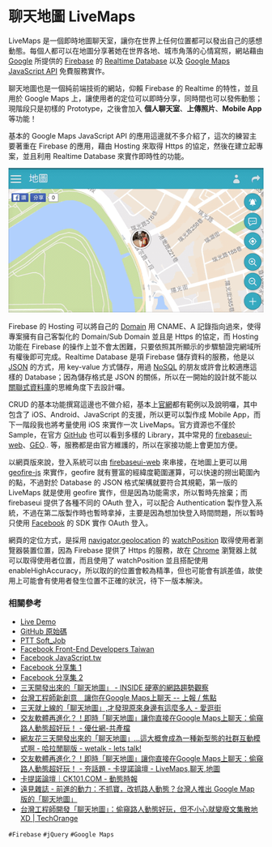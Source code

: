 # 聊天地圖 LiveMaps

LiveMaps 是一個即時地圖聊天室，讓你在世界上任何位置都可以發出自己的感想動態。每個人都可以在地圖分享著她在世界各地、城市角落的心情寫照，網站藉由 [Google](https://www.google.com.tw/) 所提供的 [Firebase](https://firebase.google.com/) 的 [Realtime Database](https://firebase.google.com/docs/database/) 以及 [Google Maps JavaScript API](https://developers.google.com/maps/documentation/javascript/?hl=zh-tw) 免費服務實作。

聊天地圖也是一個純前端技術的網站，仰賴 Firebase 的 Realtime 的特性，並且用於 Google Maps 上，讓使用者的定位可以即時分享，同時間也可以發佈動態；現階段只是初樣的 Prototype，之後會加入 **個人聊天室**、**上傳照片**、**Mobile App** 等功能！

基本的 Google Maps JavaScript API 的應用這邊就不多介紹了，這次的練習主要著重在 Firebase 的應用，藉由 Hosting 來取得 Https 的協定，然後在建立起專案，並且利用 Realtime Database 來實作即時性的功能。

![LiveMaps 是一個即時地圖聊天室，讓你在世界上任何位置都可以發出自己的感想動態](img/001.gif)

Firebase 的 Hosting 可以將自己的 [Domain](https://zh.wikipedia.org/wiki/%E5%9F%9F%E5%90%8D) 用 CNAME、A 記錄指向過來，使得專案擁有自己客製化的 Domain/Sub Domain 並且是 Https 的協定，而 Hosting 功能在 Firebase 的操作上並不會太困難，只要依照其所顯示的步驟驗證完網域所有權後即可完成。Realtime Database 是項 Firebase 儲存資料的服務，他是以 [JSON](http://www.json.org/) 的方式，用 key-value 方式儲存，用過 [NoSQL](http://tx.liberal.ntu.edu.tw/InfoMgt/Jx/IS_IM/NoSQL.htm) 的朋友或許會比較適應這樣的 Database；因為儲存格式是 JSON 的關係，所以在一開始的設計就不能以[關聯式資料庫](https://zh.wikipedia.org/wiki/%E9%97%9C%E8%81%AF%E5%BC%8F%E8%B3%87%E6%96%99%E5%BA%AB%E7%AE%A1%E7%90%86%E7%B3%BB%E7%B5%B1)的思維角度下去設計囉。

CRUD 的基本功能撰寫這邊也不做介紹，基本上[官網](https://firebase.google.com/docs/samples/?hl=zh-TW)都有範例以及說明囉，其中包含了 iOS、Android、JavaScript 的支援，所以更可以製作成 Mobile App，而下一階段我也將考量使用 iOS 來實作一次 LiveMaps。官方資源也不僅於 Sample，在官方 [GitHub](https://github.com/firebase/) 也可以看到多樣的 Library，其中常見的 [firebaseui-web](https://github.com/firebase/firebaseui-web)、[GEO](https://github.com/firebase/?utf8mb4=%E2%9C%93&query=geo).. 等，服務都是由官方維護的，所以在家接功能上會更加方便。

以網頁版來說，登入系統可以由 [firebaseui-web](https://github.com/firebase/firebaseui-web) 來串接，在地圖上更可以用 [geofire-js](https://github.com/firebase/geofire-js) 來實作，geofire 就有豐富的經緯度範圍運算，可以快速的撈出範圍內的點，不過對於 Database 的 JSON 格式架構就要符合其規範，第一版的 LiveMaps 就是使用 geofire 實作，但是因為功能需求，所以暫時先捨棄；而 firebaseui 提供了各種不同的 OAuth 登入，可以配合 Authentication 製作登入系統，不過在第二版製作時也暫時拿掉，主要是因為想加快登入時間問題，所以暫時只使用 [Facebook](https://www.facebook.com/) 的 SDK 實作 OAuth 登入。

網頁的定位方式，是採用 [navigator.geolocation](https://developer.mozilla.org/zh-TW/docs/Using_geolocation) 的 [watchPosition](https://developer.mozilla.org/zh-TW/docs/Web/API/Geolocation/watchPosition) 取得使用者瀏覽器裝置位置，因為 Firebase 提供了 Https 的服務，故在 [Chrome](https://www.google.com.tw/chrome/browser/desktop/) 瀏覽器上就可以取得使用者位置，而且使用了 watchPosition 並且搭配使用 enableHighAccuracy，所以取的的位置會較為精準，但也可能會有誤差值，故使用上可能會有使用者發生位置不正確的狀況，待下一版本解決。

### 相關參考
* [Live Demo](https://livemaps.ioa.tw/)
* [GitHub 原始碼](https://github.com/comdan66/livemaps)
* [PTT Soft_Job](https://www.ptt.cc/bbs/Soft_Job/M.1476670339.A.9A0.html)
* [Facebook Front-End Developers Taiwan](https://www.facebook.com/groups/f2e.tw/permalink/1099222856781745/)
* [Facebook JavaScript.tw](https://www.facebook.com/groups/javascript.tw/permalink/883474571753882)
* [Facebook 分享集 1](https://www.facebook.com/shares/view?id=883474571753882)
* [Facebook 分享集 2](https://www.facebook.com/comdan66/posts/1437654949581176)
* [三天開發出來的「聊天地圖」 - INSIDE 硬塞的網路趨勢觀察](http://www.inside.com.tw/2016/10/17/livemaps)
* [台灣工程師新創意　讓你在Google Maps上聊天 -- 上報 / 焦點](http://www.upmedia.mg/news_info.php?SerialNo=5892)
* [三天就上線的「聊天地圖」,才發現原來身邊有這麼多人 - 愛逛街](http://iguang.tw/u/4380572/article/701767.html)
* [交友軟體再進化？！即時「聊天地圖」讓你直接在Google Maps上聊天：偷窺路人動態超好玩！ - 優仕網-共產檔](http://share.youthwant.com.tw/DC2091516.html)
* [網友花三天開發出來的「聊天地圖」...這大概會成為一種新型態的社群互動模式啊 - 哈拉閒聊版 - wetalk - lets talk!](https://www.wetalk.tw/thread-54756-1-1.html)
* [交友軟體再進化？！即時「聊天地圖」讓你直接在Google Maps上聊天：偷窺路人動態超好玩！ - 夯話題 - 卡提諾論壇 - LiveMaps,聊天,地圖](http://ck101.com/thread-3675762-1-1.html)
* [卡提諾論壇｜CK101.COM - 動態時報](https://www.facebook.com/ck101fans/posts/1244982832233152)
* [遠見雜誌 - 前進的動力：不抓寶，改抓路人動態？台灣人推出 Google Map 版的「聊天地圖」](http://www.gvm.com.tw/webonly_content_11773.html)
* [台灣工程師開發「聊天地圖」：偷窺路人動態好玩，但不小心就變廢文集散地 XD | TechOrange](https://buzzorange.com/techorange/2016/10/18/livemaps/)

`#Firebase` `#jQuery` `#Google Maps`